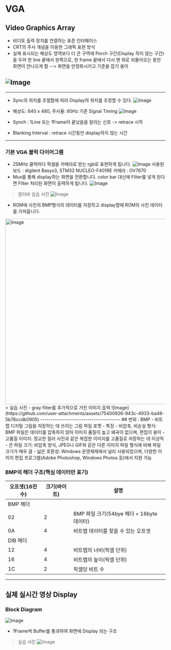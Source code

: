 # VGA 
##  Video Graphics Array 
 - 비디토 출력 장치를 연결하는 표준 인터페이스
 - CRT의 주사 개념을 이용한 그래픽 표현 방식
 - 실제 표시되는 해상도 영역보다 더 큰 구역에 Porch 구간(Display 하지 않는 구간)을 두어 한 line 끝에서 왼쪽으로, 한 frame 끝에서 다시 맨 위로 되돌아오는 동안 화면이 안나오게 함    --> 화면을 안정화시키고 기준을 잡기 용이         

![Image](https://github.com/user-attachments/assets/7eadfa60-688f-4671-95fd-d9a456c667ef)
-----------------------------
---------------------------------
 - Sync의 위치를 조절함에 따라 Display의 위치를 조정할 수 있다.
![Image](https://github.com/user-attachments/assets/dd2baf99-c15b-429b-a120-e09dc0f994be)

 - 해상도: 640 x 480, 주사율: 60Hz 기준 Signal Timing
![Image](https://github.com/user-attachments/assets/985b3aea-9168-4652-885f-d9a8cebb1b61)
 - Synch : 1Line 또는 1Frame이 끝났음을 알리는 신호 -> retrace 시작
 - Blanking Interval : retrace 시간동안 display하지 않는 시간

----------------------------------------------------------------
### 기본 VGA 블럭 다이어그램
- 25MHz 클럭마다 픽셀을 카메라로 받는 rgb로 표현하게 됩니다.
![Image](https://github.com/user-attachments/assets/065ec26a-41a1-4b78-8200-f96c1127bb2c)
사용된 보드 : digilent Basys3, STM32 NUCLEO-F401RE 카메라 : OV7670
- Mux를 통해 display하는 화면을 전환합니다.
color bar 대신에 Filter를 넣게 된다면 Filter 처리된 화면이 출력하게 됩니다.
![Image](https://github.com/user-attachments/assets/3cbe97fd-ec57-484b-8c9f-9c76c6b04c23)
> 컬러바 실습 사진
![Image](https://github.com/user-attachments/assets/efa48fc2-aebb-4617-9a05-ec3437273e63)


- ROM에 사진의 BMP형식의 데이터를 저장하고 display할때 ROM의 사진 데이터를 가져옵니다.
<img width="966" height="581" alt="Image" src="https://github.com/user-attachments/assets/31909715-12e7-46d7-9adb-15e2eb9ca9b3" />
> 실습 사진
    - gray filter를 추가적으로 거친 이미지 출력
![Image](https://github.com/user-attachments/assets/75400926-943c-4933-ba48-5b76ccdb0905)
---------------------------------------
## 번외 : BMP
- 비트맵 디지털 그림을 저장하는 데 쓰이는 그림 파일 포맷
- 특징
    - 비압축, 비손실 형식: BMP 파일은 데이터를 압축하지 않아 이미지 품질이 높고 왜곡이 없으며, 편집이 용이 
    - 고품질 이미지: 정교한 컬러 사진과 같은 복잡한 이미지를 고품질로 저장하는 데 이상적 
    - 큰 파일 크기: 비압축 방식, JPEG나 GIF와 같은 다른 이미지 파일 형식에 비해 파일 크기가 매우 큼 
    - 넓은 호환성: Windows 운영체제에서 널리 사용되었으며, 다양한 이미지 편집 프로그램(Adobe Photoshop, Windows Photos 등)에서 지원 가능

### BMP의 헤더 구조(핵심 데이터만 표기)
| 오프셋(16진수) | 크기(바이트) | 설명 |
|--------|---------|----------|
|   BMP 헤더    |
|02|2|BMP 파일 크기(54bye 헤더 + 16byte 데이터)|
|0A|4|비트맵 데이터를 찾을 수 있는 오프셋|
|   DIB 헤더    |
|12|4|비트맵의 너비(픽셀 단위)|
|16|4|비트맵의 높이(픽셀 단위)|
|1C|2|픽셀당 비트 수|

-------------------------------------
## 실제 실시간 영상 Display
### Block Diagram
![Image](https://github.com/user-attachments/assets/a83b397d-6f4f-49b2-8a7d-107815cb872e)
- 1Frame씩 Buffer를 통과하여 화면에 Display 되는 구조

> 실습 사진
![Image](https://github.com/user-attachments/assets/877c3397-60b8-4752-a36e-3669dbbf7ac4)